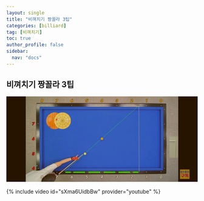 ```yaml
---
layout: single
title: "비껴치기 짱꼴라 3팁"
categories: [billiard]
tag: [비껴치기]
toc: true
author_profile: false
sidebar:
  nav: "docs"
---
```


## 비껴치기 짱꼴라 3팁

[![무회전 노잉글리쉬](/images/%EB%B9%84%EA%BB%B4%EC%B9%98%EA%B8%B0%20%EC%A7%B1%EA%BC%B4%EB%9D%BC_%EB%B0%A9%EC%88%98.png)](/images/%EB%B9%84%EA%BB%B4%EC%B9%98%EA%B8%B0%20%EC%A7%B1%EA%BC%B4%EB%9D%BC_%EB%B0%A9%EC%88%98.png)

{% include video id="sXma6UidbBw" provider="youtube" %}
